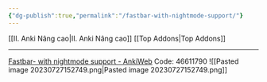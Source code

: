 ```yaml
---
{"dg-publish":true,"permalink":"/fastbar-with-nightmode-support/"}
---
```


[[II. Anki Nâng cao\|II. Anki Nâng cao]]
[[Top Addons\|Top Addons]]
___
[Fastbar- with nightmode support - AnkiWeb](https://ankiweb.net/shared/info/46611790)
Code: 46611790
![[Pasted image 20230727152749.png\|Pasted image 20230727152749.png]]
